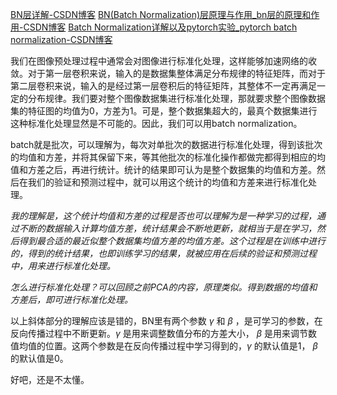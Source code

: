 [BN层详解-CSDN博客](https://blog.csdn.net/qq_38900441/article/details/106047525?spm=1001.2101.3001.6650.1&utm_medium=distribute.pc_relevant.none-task-blog-2%7Edefault%7ECTRLIST%7ECtr-1-106047525-blog-112853861.235%5Ev43%5Epc_blog_bottom_relevance_base5&depth_1-utm_source=distribute.pc_relevant.none-task-blog-2%7Edefault%7ECTRLIST%7ECtr-1-106047525-blog-112853861.235%5Ev43%5Epc_blog_bottom_relevance_base5&utm_relevant_index=2)
[BN(Batch Normalization)层原理与作用_bn层的原理和作用-CSDN博客](https://blog.csdn.net/chaipp0607/article/details/112853861)
[Batch Normalization详解以及pytorch实验_pytorch batch normalization-CSDN博客](https://blog.csdn.net/qq_37541097/article/details/104434557)

我们在图像预处理过程中通常会对图像进行标准化处理，这样能够加速网络的收敛。对于第一层卷积来说，输入的是数据集整体满足分布规律的特征矩阵，而对于第二层卷积来说，输入的是经过第一层卷积后的特征矩阵，其整体不一定再满足一定的分布规律。我们要对整个图像数据集进行标准化处理，那就要求整个图像数据集的特征图的均值为0，方差为1。可是，整个数据集超大的，最真个数据集进行这种标准化处理显然是不可能的。因此，我们可以用batch normalization。

batch就是批次，可以理解为，每次对单批次的数据进行标准化处理，得到该批次的均值和方差，并将其保留下来，等其他批次的标准化操作都做完都得到相应的均值和方差之后，再进行统计。统计的结果即可认为是整个数据集的均值和方差。然后在我们的验证和预测过程中，就可以用这个统计的均值和方差来进行标准化处理。

*我的理解是，这个统计均值和方差的过程是否也可以理解为是一种学习的过程，通过不断的数据输入计算均值方差，统计结果会不断地更新，就相当于是在学习，然后得到最合适的最近似整个数据集均值方差的均值方差。这个过程是在训练中进行的，得到的统计结果，也即训练学习的结果，就被应用在后续的验证和预测过程中，用来进行标准化处理。*

*怎么进行标准化处理？可以回顾之前PCA的内容，原理类似。得到数据的均值和方差后，即可进行标准化处理。*

以上斜体部分的理解应该是错的，BN里有两个参数 $\gamma$ 和 $\beta$ ，是可学习的参数，在反向传播过程中不断更新。$\gamma$ 是用来调整数值分布的方差大小， $\beta$ 是用来调节数值均值的位置。这两个参数是在反向传播过程中学习得到的，$\gamma$ 的默认值是1， $\beta$ 的默认值是0。

好吧，还是不太懂。